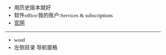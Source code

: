 <span  style="font-family: Simsun,serif; font-size: 17px; ">

- 用历史版本就好
- 软件office/我的账户/Services & subscriptions
- [官网](https://account.microsoft.com/services)

---

- word
- 左侧目录 导航窗格


</span>